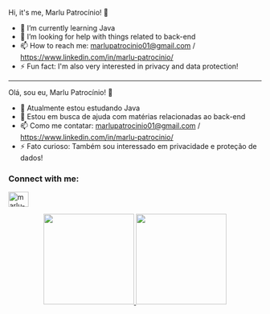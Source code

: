 
Hi, it's me, Marlu Patrocínio! 👋

- 🌱 I’m currently learning Java
- 🤔 I’m looking for help with things related to back-end
- 📫 How to reach me: marlupatrocinio01@gmail.com / https://www.linkedin.com/in/marlu-patrocinio/
- ⚡ Fun fact: I'm also very interested in privacy and data protection!

--------------------------------------------------------------------------------------------------------

Olá, sou eu, Marlu Patrocínio! 👋

- 🌱 Atualmente estou estudando Java
- 🤔 Estou em busca de ajuda com matérias relacionadas ao back-end
- 📫 Como me contatar: marlupatrocinio01@gmail.com / https://www.linkedin.com/in/marlu-patrocinio/
- ⚡ Fato curioso: Também sou interessado em privacidade e proteção de dados!

<h3 align="left">Connect with me:</h3>
<p align="left">
<a href="https://linkedin.com/in/marlu-patrocinio" target="blank"><img align="center" src="https://raw.githubusercontent.com/rahuldkjain/github-profile-readme-generator/master/src/images/icons/Social/linked-in-alt.svg" alt="marlu-patrocinio" height="30" width="40" /></a>
</p>

<div align="center">
  <a href="https://github.com/marlupatrocinio">
  <img height="180em" src="https://github-readme-stats.vercel.app/api?username=marlupatrocinio&show_icons=true&theme=dark&include_all_commits=true&count_private=true"/>
  <img height="180em" src="https://github-readme-stats.vercel.app/api/top-langs/?username=marlupatrocinio&layout=compact&langs_count=7&theme=dark"/>
</div>
